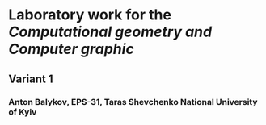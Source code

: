 # Laboratory work for the *Computational geometry and Computer graphic*
## Variant 1
### Anton Balykov, EPS-31, Taras Shevchenko National University of Kyiv
